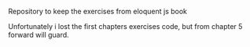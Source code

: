 Repository to keep the exercises from eloquent js book

Unfortunately i lost the first chapters exercises code, but from chapter 5 forward will guard.
